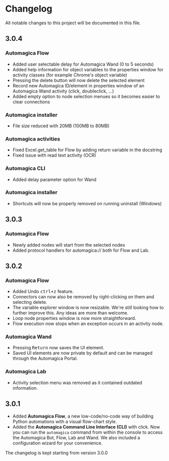 # Changelog

All notable changes to this project will be documented in this file.

## 3.0.4
### Automagica Flow
- Added user selectable delay for Automagica Wand (0 to 5 seconds)
- Added help information for object variables to the properties window for activity classes (for example Chrome's object variable)
- Pressing the delete button will now delete the selected element
- Record new Automagica ID/element in properties window of an Automagica Wand activity (click, doubleclick, ...)
- Added empty option to node selection menues so it becomes easier to clear connections

### Automagica installer
- File size reduced with 20MB (100MB to 80MB)
### Automagica activities
- Fixed Excel.get_table for Flow by adding return variable in the docstring
- Fixed issue with read text activity (OCR)

### Automagica CLI
- Added delay parameter option for Wand

### Automagica installer
- Shortcuts will now be properly removed on running uninstall (Windows)

## 3.0.3
### Automagica Flow
- Newly added nodes will start from the selected nodes
- Added protocol handlers for automagica:// both for Flow and Lab.

## 3.0.2
### Automagica Flow
- Added Undo <kbd>ctrl+z</kbd> feature.
- Connectors can now also be removed by right-clicking on them and selecting delete.
- The variable explorer window is now resizable. We're still looking how to further improve this. Any ideas are more than welcome.
- Loop node properties window is now more straightforward.
- Flow execution now stops when an exception occurs in an activity node.

### Automagica Wand
- Pressing <kbd>Return</kbd> now saves the UI element.
- Saved UI elements are now private by default and can be managed through the Automagica Portal.

### Automagica Lab
- Activity selection menu was removed as it contained outdated information.

## 3.0.1
- Added __Automagica Flow__, a new low-code/no-code way of building Python automations with a visual flow-chart style.
- Added the __Automagica Command Line Interface (CLI)__ with click. Now you can run the `automagica` command from within the console to access the Automagica Bot, Flow, Lab and Wand. We also included a configuration wizard for your convenience. 

The changelog is kept starting from version 3.0.0